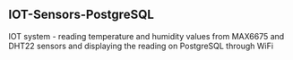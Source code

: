 ## IOT-Sensors-PostgreSQL
IOT system - reading temperature and humidity values from MAX6675 and DHT22 sensors and displaying the reading on PostgreSQL through WiFi
